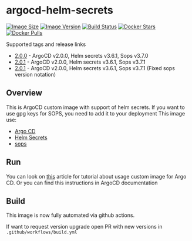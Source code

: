 # argocd-helm-secrets

[![Image Size](https://img.shields.io/docker/image-size/dteamdev/argocd-helm-secrets)]()
[![Image Version](https://img.shields.io/docker/v/dteamdev/argocd-helm-secrets?sort=semver)]()
[![Build Status](https://img.shields.io/github/workflow/status/dteamdev/argocd-helm-secrets/ci?style=flat)](https://github.com/dteamdev/argocd-helm-secrets/actions/workflows/build.yml)
[![Docker Stars](https://img.shields.io/docker/stars/dteamdev/argocd-helm-secrets.svg?style=flat)](https://hub.docker.com/r/dteamdev/argocd-helm-secrets/)
[![Docker Pulls](https://img.shields.io/docker/pulls/dteamdev/argocd-helm-secrets.svg)]()

Supported tags and release links

* [2.0.0](https://github.com/dteamdev/argocd-helm-secrets/releases/tag/2.0.0) - ArgoCD v2.0.0, Helm secrets v3.6.1, Sops v3.7.0
* [2.0.1](https://github.com/dteamdev/argocd-helm-secrets/releases/tag/2.0.1) - ArgoCD v2.0.0, Helm secrets v3.6.1, Sops v3.7.1
* [2.0.1](https://github.com/dteamdev/argocd-helm-secrets/releases/tag/2.0.1) - ArgoCD v2.0.0, Helm secrets v3.6.1, Sops v3.7.1 (Fixed sops version notation)

## Overview

This is ArgoCD custom image with support of helm secrets. If you want to use gpg keys for SOPS, you need to add it to your deployment
This image use:
* [Argo CD](https://github.com/argoproj/argo-cd)
* [Helm Secrets](https://github.com/jkroepke/helm-secrets)
* [sops](https://github.com/mozilla/sops)

## Run

You can look on [this](https://hackernoon.com/how-to-handle-kubernetes-secrets-with-argocd-and-sops-r92d3wt1) article for tutorial about usage custom image for Argo CD. Or you can find this instructions in ArgoCD documentation

## Build

This image is now fully automated via github actions.

If want to request version upgrade open PR with new versions in `.github/workflows/build.yml`
